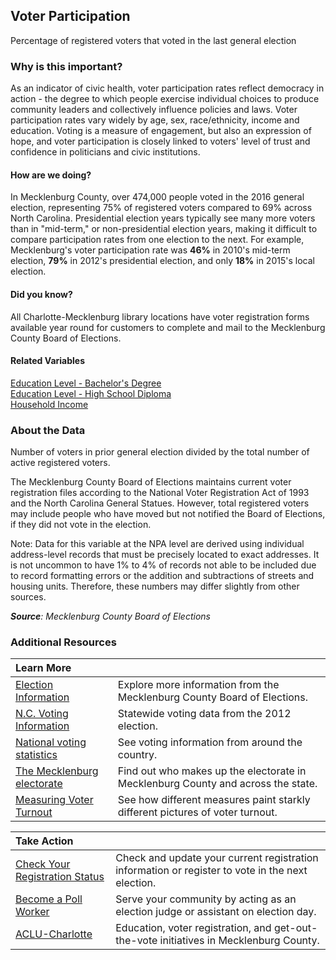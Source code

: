 ## Voter Participation 
Percentage of registered voters that voted in the last general election

### Why is this important?
As an indicator of civic health, voter participation rates reflect democracy in action - the degree to which people exercise individual choices to produce community leaders and collectively influence policies and laws. Voter participation rates vary widely by age, sex, race/ethnicity, income and education. Voting is a measure of engagement, but also an expression of hope, and voter participation is closely linked to voters' level of trust and confidence in politicians and civic institutions.

#### How are we doing?
In Mecklenburg County, over 474,000 people voted in the 2016 general election, representing 75% of registered voters compared to 69% across North Carolina. Presidential election years typically see many more voters than in "mid-term," or non-presidential election years, making it difficult to compare participation rates from one election to the next. For example, Mecklenburg's voter participation rate was **46%** in 2010's mid-term election, **79%** in 2012's presidential election, and only **18%** in 2015's local election.   

#### Did you know?
All Charlotte-Mecklenburg library locations have voter registration forms available year round for customers to complete and mail to the Mecklenburg County Board of Elections.

#### Related Variables
<a href="javascript:void(0)" onclick="model.metricId = 'm20'">Education Level - Bachelor's Degree</a>  
<a href="javascript:void(0)" onclick="model.metricId = 'm39'">Education Level - High School Diploma</a>  
<a href="javascript:void(0)" onclick="model.metricId = 'm37'">Household Income</a>  

### About the Data
Number of voters in prior general election divided by the total number of active registered voters. 

The Mecklenburg County Board of Elections maintains current voter registration files according to the National Voter Registration Act of 1993 and the North Carolina General Statues. However, total registered voters may include people who have moved but not notified the Board of Elections, if they did not vote in the election. 

Note: Data for this variable at the NPA level are derived using individual address-level records that must be precisely located to exact addresses. It is not uncommon to have 1% to 4% of records not able to be included due to record formatting errors or the addition and subtractions of streets and housing units. Therefore, these numbers may differ slightly from other sources. 
  
_**Source**: Mecklenburg County Board of Elections_

### Additional Resources
|Learn More |     |
|:- |:- |
|[Election Information](http://charmeck.org/mecklenburg/county/BOE/Pages/default.aspx)| Explore more information from the Mecklenburg County Board of Elections.
|[N.C. Voting Information](http://thedataweb.rm.census.gov/TheDataWeb_HotReport2/voting/voting.hrml?GESTFIPS=35&INSTANCE=Nov)| Statewide voting data from the 2012 election.
|[National voting statistics](http://www.eac.gov/research/election_administration_and_voting_survey.aspx)| See voting information from around the country.
|[The Mecklenburg electorate](http://ui.uncc.edu/story/voters-born-elsewhere-make-nearly-half-nc-electorate)| Find out who makes up the electorate in Mecklenburg County and across the state.
|[Measuring Voter Turnout](http://www.pewtrusts.org/en/about/news-room/news/2014/07/31/measuring-voter-turnout) | See how different measures paint starkly different pictures of voter turnout.

|Take Action |     |
|:- |:- |
|[Check Your Registration Status](http://voterregistration.mecklenburgcountync.gov/)|Check and update your current registration information or register to vote in the next election.
|[Become a Poll Worker](http://charmeck.org/mecklenburg/county/BOE/PollOfficials/Pages/PositionDetails.aspx) |Serve your community by acting as an election judge or assistant on election day.
|[ACLU-Charlotte](http://www.aclu-charlotte.org/voter_rights.html) | Education, voter registration, and get-out-the-vote initiatives in Mecklenburg County.